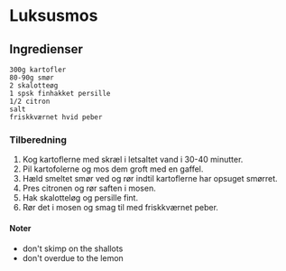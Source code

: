 # Luksusmos #

## Ingredienser ##
```
300g kartofler
80-90g smør
2 skalotteøg
1 spsk finhakket persille
1/2 citron
salt 
friskkværnet hvid peber
```


### Tilberedning ###
1. Kog kartoflerne med skræl i letsaltet vand i 30-40 minutter.
2. Pil kartofolerne og mos dem groft med en gaffel.
3. Hæld smeltet smør ved og rør indtil kartoflerne har opsuget smørret. 
4. Pres citronen og rør saften i mosen. 
5. Hak skalotteløg og persille fint.
6. Rør det i mosen og smag til med friskkværnet peber.

#### Noter ####
- don't skimp on the shallots
- don't overdue to the lemon
